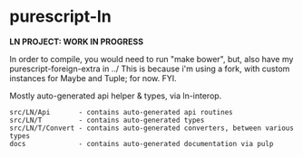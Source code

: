 # purescript-ln

**LN PROJECT: WORK IN PROGRESS**

In order to compile, you would need to run "make bower", but, also have my purescript-foreign-extra in ../ This is because i'm using a fork, with custom instances for Maybe and Tuple; for now. FYI.

Mostly auto-generated api helper & types, via ln-interop.

```
src/LN/Api       - contains auto-generated api routines
src/LN/T         - contains auto-generated types
src/LN/T/Convert - contains auto-generated converters, between various types
docs             - contains auto-generated documentation via pulp
```
